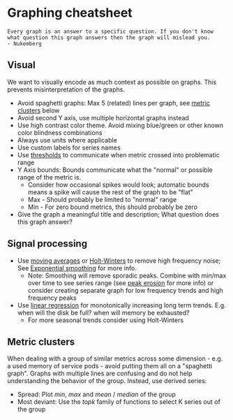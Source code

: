 # Graphing cheatsheet

    Every graph is an answer to a specific question. If you don't know what question this graph answers then the graph will mislead you.
    - Nukemberg

## Visual
We want to visually encode as much context as possible on graphs. This prevents misinterpretation of the graphs. 
 
- Avoid spaghetti graphs: Max 5 (related) lines per graph, see [metric clusters](#metric-clusters) below
- Avoid second Y axis, use multiple horizontal graphs instead
- Use high contrast color theme. Avoid mixing blue/green or other known color blindness combinations
- Always use units where applicable
- Use custom labels for series names
- Use [thresholds](https://grafana.com/docs/grafana/latest/panels-visualizations/configure-thresholds/) to communicate when metric crossed into problematic range
- Y Axis bounds: Bounds communicate what the "normal" or possible range of the metric is.
    - Consider how occasional spikes would look; automatic bounds means a spike will cause the rest of the graph to be "flat"
    - Max - Should probably be limited to "normal" range
    - Min - For zero bound metrics, this should probably be zero
- Give the graph a meaningful title and description; What question does this graph answer?

## Signal processing
- Use [moving averages](https://docs.victoriametrics.com/metricsql/#avg_over_time) or [Holt-Winters](https://docs.victoriametrics.com/metricsql/#holt_winters) to remove high frequency noise; See [Exponential smoothing](https://en.wikipedia.org/wiki/Exponential_smoothing) for more info.
    - Note: Smoothing will remove sporadic peaks. Combine with min/max over time to see series range (see [peak erosion](#peak-erosion) for more info) or consider creating separate graph for low frequency trends and high frequency peaks
- Use [linear regression](https://docs.victoriametrics.com/metricsql/#predict_linear) for monotonically increasing long term trends. E.g. when will the disk be full? when will memory be exhausted?
    - For more seasonal trends consider using Holt-Winters

## Metric clusters
When dealing with a group of similar metrics across some dimension - e.g. a used memory of service pods - avoid putting them all on a "spaghetti graph". Graphs with multiple lines are confusing and do not help understanding the behavior of the group. Instead, use derived series:
- Spread: Plot _min_, _max_ and _mean_ / _median_ of the group
- Most deviant: Use the _topk_ family of functions to select K series out of the group  